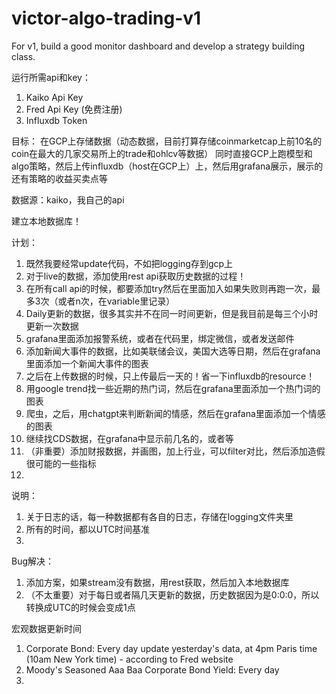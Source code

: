 # victor-algo-trading-v1
 For v1, build a good monitor dashboard and develop a strategy building class.

运行所需api和key：
1. Kaiko Api Key
2. Fred Api Key (免费注册)
3. Influxdb Token

目标：
在GCP上存储数据（动态数据，目前打算存储coinmarketcap上前10名的coin在最大的几家交易所上的trade和ohlcv等数据）
同时直接GCP上跑模型和algo策略，然后上传influxdb（host在GCP上）上，然后用grafana展示，展示的还有策略的收益买卖点等

数据源：kaiko，我自己的api

建立本地数据库！


计划：
1. 既然我要经常update代码，不如把logging存到gcp上
2. 对于live的数据，添加使用rest api获取历史数据的过程！
3. 在所有call api的时候，都要添加try然后在里面加入如果失败则再跑一次，最多3次（或者n次，在variable里记录） 
4. Daily更新的数据，很多其实并不在同一时间更新，但是我目前是每三个小时更新一次数据
5. grafana里面添加报警系统，或者在代码里，绑定微信，或者发送邮件
6. 添加新闻大事件的数据，比如美联储会议，美国大选等日期，然后在grafana里面添加一个新闻大事件的图表
7. 之后在上传数据的时候，只上传最后一天的！省一下influxdb的resource！
8. 用google trend找一些近期的热门词，然后在grafana里面添加一个热门词的图表
9. 爬虫，之后，用chatgpt来判断新闻的情感，然后在grafana里面添加一个情感的图表
10. 继续找CDS数据，在grafana中显示前几名的，或者等
11. （非重要）添加财报数据，并画图，加上行业，可以filter对比，然后添加造假很可能的一些指标
12. 


说明：
1. 关于日志的话，每一种数据都有各自的日志，存储在logging文件夹里
2. 所有的时间，都以UTC时间基准
3. 


Bug解决：
1. 添加方案，如果stream没有数据，用rest获取，然后加入本地数据库
2. （不太重要）对于每日或者隔几天更新的数据，历史数据因为是0:0:0，所以转换成UTC的时候会变成1点


宏观数据更新时间
1. Corporate Bond: Every day update yesterday's data, at 4pm Paris time (10am New York time) - according to Fred website
2. Moody's Seasoned Aaa Baa Corporate Bond Yield: Every day
3. 